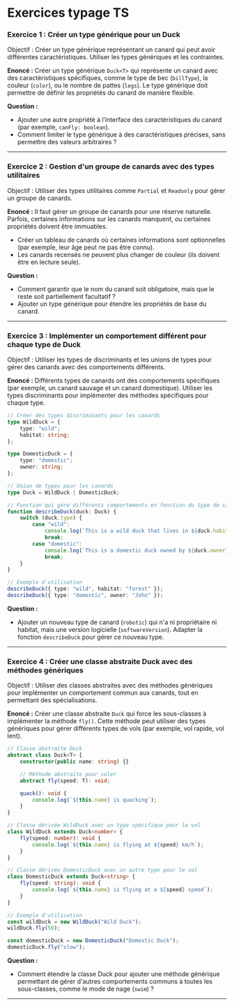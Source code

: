 # Exercices typage TS

### **Exercice 1 : Créer un type générique pour un Duck**
Objectif : Créer un type générique représentant un canard qui peut avoir différentes caractéristiques. Utiliser les types génériques et les contraintes.

**Enoncé :**
Créer un type générique `Duck<T>` qui représente un canard avec des caractéristiques spécifiques, comme le type de bec (`billType`), la couleur (`color`), ou le nombre de pattes (`legs`). Le type générique doit permettre de définir les propriétés du canard de manière flexible.


**Question :**
- Ajouter une autre propriété à l’interface des caractéristiques du canard (par exemple, `canFly: boolean`).
- Comment limiter le type générique à des caractéristiques précises, sans permettre des valeurs arbitraires ?

---

### **Exercice 2 : Gestion d'un groupe de canards avec des types utilitaires**
Objectif : Utiliser des types utilitaires comme `Partial` et `Readonly` pour gérer un groupe de canards.

**Enoncé :**
Il faut gérer un groupe de canards pour une réserve naturelle. Parfois, certaines informations sur les canards manquent, ou certaines propriétés doivent être immuables.

- Créer un tableau de canards où certaines informations sont optionnelles (par exemple, leur âge peut ne pas être connu).
- Les canards recensés ne peuvent plus changer de couleur (ils doivent être en lecture seule).

**Question :**
- Comment garantir que le nom du canard soit obligatoire, mais que le reste soit partiellement facultatif ?
- Ajouter un type générique pour étendre les propriétés de base du canard.

---

### **Exercice 3 : Implémenter un comportement différent pour chaque type de Duck**
Objectif : Utiliser les types de discriminants et les unions de types pour gérer des canards avec des comportements différents.

**Enoncé :**
Différents types de canards ont des comportements spécifiques (par exemple, un canard sauvage et un canard domestique). Utiliser les types discriminants pour implémenter des méthodes spécifiques pour chaque type.

```typescript
// Créer des types discriminants pour les canards
type WildDuck = {
    type: "wild";
    habitat: string;
};

type DomesticDuck = {
    type: "domestic";
    owner: string;
};

// Union de types pour les canards
type Duck = WildDuck | DomesticDuck;

// Fonction qui gère différents comportements en fonction du type de canard
function describeDuck(duck: Duck) {
    switch (duck.type) {
        case "wild":
            console.log(`This is a wild duck that lives in ${duck.habitat}`);
            break;
        case "domestic":
            console.log(`This is a domestic duck owned by ${duck.owner}`);
            break;
    }
}

// Exemple d'utilisation
describeDuck({ type: "wild", habitat: "forest" });
describeDuck({ type: "domestic", owner: "John" });
```

**Question :**
- Ajouter un nouveau type de canard (`robotic`) qui n'a ni propriétaire ni habitat, mais une version logicielle (`softwareVersion`). Adapter la fonction `describeDuck` pour gérer ce nouveau type.

---

### **Exercice 4 : Créer une classe abstraite Duck avec des méthodes génériques**
Objectif : Utiliser des classes abstraites avec des méthodes génériques pour implémenter un comportement commun aux canards, tout en permettant des spécialisations.

**Enoncé :**
Créer une classe abstraite `Duck` qui force les sous-classes à implémenter la méthode `fly()`. Cette méthode peut utiliser des types génériques pour gérer différents types de vols (par exemple, vol rapide, vol lent).

```typescript
// Classe abstraite Duck
abstract class Duck<T> {
    constructor(public name: string) {}

    // Méthode abstraite pour voler
    abstract fly(speed: T): void;

    quack(): void {
        console.log(`${this.name} is quacking`);
    }
}

// Classe dérivée WildDuck avec un type spécifique pour le vol
class WildDuck extends Duck<number> {
    fly(speed: number): void {
        console.log(`${this.name} is flying at ${speed} km/h`);
    }
}

// Classe dérivée DomesticDuck avec un autre type pour le vol
class DomesticDuck extends Duck<string> {
    fly(speed: string): void {
        console.log(`${this.name} is flying at a ${speed} speed`);
    }
}

// Exemple d'utilisation
const wildDuck = new WildDuck("Wild Duck");
wildDuck.fly(50);

const domesticDuck = new DomesticDuck("Domestic Duck");
domesticDuck.fly("slow");
```

**Question :**
- Comment étendre la classe Duck pour ajouter une méthode générique permettant de gérer d'autres comportements communs à toutes les sous-classes, comme le mode de nage (`swim`) ?

---
